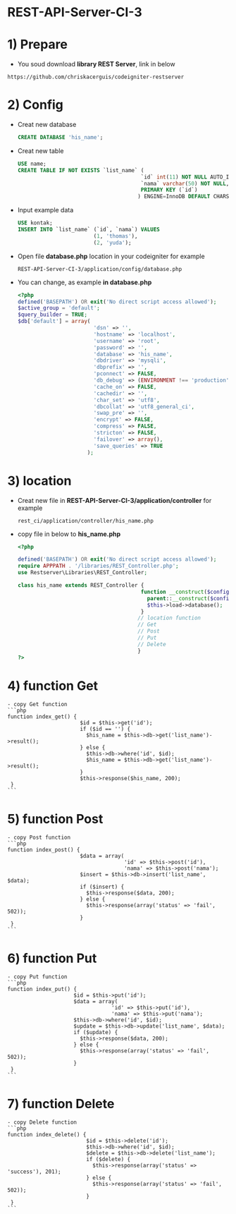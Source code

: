 # REST-API-Server-CI-3

# 1) Prepare
  - You soud download **library REST Server**, link in below
  ```gitbash
  https://github.com/chriskacerguis/codeigniter-restserver
  ```

# 2) Config
  - Creat new database
    ```sql
    CREATE DATABASE 'his_name';
    ```
  - Creat new table
    ```sql
    USE name;
    CREATE TABLE IF NOT EXISTS `list_name` (
                                           `id` int(11) NOT NULL AUTO_INCREMENT,
                                           `nama` varchar(50) NOT NULL,
                                           PRIMARY KEY (`id`)
                                          ) ENGINE=InnoDB DEFAULT CHARSET=latin1 AUTO_INCREMENT=8 ;
    ```
  - Input example data
    ```sql
    USE kontak;
    INSERT INTO `list_name` (`id`, `nama`) VALUES
                            (1, 'thomas'),
                            (2, 'yuda');
    ```
  - Open file **database.php** location in your codeigniter
    for example
    ```
    REST-API-Server-CI-3/application/config/database.php
    ```
  - You can change, as example **in database.php**
    ```php
    <?php
    defined('BASEPATH') OR exit('No direct script access allowed');
    $active_group = 'default';
    $query_builder = TRUE;
    $db['default'] = array(
                            'dsn' => '',
                            'hostname' => 'localhost',
                            'username' => 'root',
                            'password' => '',
                            'database' => 'his_name',
                            'dbdriver' => 'mysqli',
                            'dbprefix' => '',
                            'pconnect' => FALSE,
                            'db_debug' => (ENVIRONMENT !== 'production'),
                            'cache_on' => FALSE,
                            'cachedir' => '',
                            'char_set' => 'utf8',
                            'dbcollat' => 'utf8_general_ci',
                            'swap_pre' => '',
                            'encrypt' => FALSE,
                            'compress' => FALSE,
                            'stricton' => FALSE,
                            'failover' => array(),
                            'save_queries' => TRUE
                          );
    ```
    
# 3) location
  - Creat new file in **REST-API-Server-CI-3/application/controller**
    for example
    ```
    rest_ci/application/controller/his_name.php
    ```
  - copy file in below to **his_name.php**
    ```php
    <?php
    
    defined('BASEPATH') OR exit('No direct script access allowed');
    require APPPATH . '/libraries/REST_Controller.php';
    use Restserver\Libraries\REST_Controller;

    class his_name extends REST_Controller {
                                           function __construct($config = 'rest') {
                                             parent::__construct($config);
                                             $this->load->database();
                                           }
                                          // location function
                                          // Get
                                          // Post
                                          // Put
                                          // Delete
                                          }
    ?>
    ```
    
# 4) function Get
    - copy Get function
    ```php
    function index_get() {
                           $id = $this->get('id');
                           if ($id == '') {
                             $his_name = $this->db->get('list_name')->result();
                           } else {
                             $this->db->where('id', $id);
                             $his_name = $this->db->get('list_name')->result();
                           }
                           $this->response($his_name, 200);
     }
    ```
    
# 5) function Post
    - copy Post function
    ```php
    function index_post() {
                           $data = array(
                                         'id' => $this->post('id'),
                                         'nama' => $this->post('nama');
                           $insert = $this->db->insert('list_name', $data);
                           if ($insert) {
                             $this->response($data, 200);
                           } else {
                             $this->response(array('status' => 'fail', 502));
                           }
     }
    ```
    
# 6) function Put
    - copy Put function
    ```php
    function index_put() {
                         $id = $this->put('id');
                         $data = array(
                                     'id' => $this->put('id'),
                                     'nama' => $this->put('nama');
                         $this->db->where('id', $id);
                         $update = $this->db->update('list_name', $data);
                         if ($update) {
                           $this->response($data, 200);
                         } else {
                           $this->response(array('status' => 'fail', 502));
                         }
     }
    ```
    
# 7) function Delete
    - copy Delete function
    ```php
    function index_delete() {
                             $id = $this->delete('id');
                             $this->db->where('id', $id);
                             $delete = $this->db->delete('list_name');
                             if ($delete) {
                               $this->response(array('status' => 'success'), 201);
                             } else {
                               $this->response(array('status' => 'fail', 502));
                             }
     }
    ```
